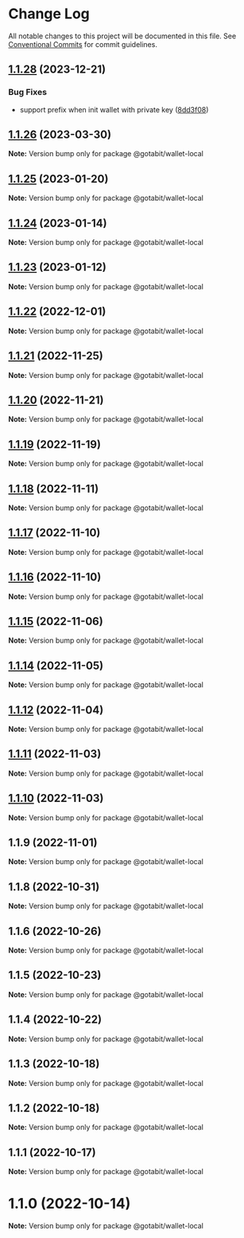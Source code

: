 # Change Log

All notable changes to this project will be documented in this file.
See [Conventional Commits](https://conventionalcommits.org) for commit guidelines.

## [1.1.28](https://github.com/gotabit/sdk-ts/compare/@gotabit/wallet-local@1.1.26...@gotabit/wallet-local@1.1.28) (2023-12-21)

### Bug Fixes

- support prefix when init wallet with private key ([8dd3f08](https://github.com/gotabit/sdk-ts/commit/8dd3f08f2c7780ede4f136df2cfbf075dd419769))

## [1.1.26](https://github.com/gotabit/sdk-ts/compare/@gotabit/wallet-local@1.1.25...@gotabit/wallet-local@1.1.26) (2023-03-30)

**Note:** Version bump only for package @gotabit/wallet-local

## [1.1.25](https://github.com/gotabit/sdk-ts/compare/@gotabit/wallet-local@1.1.24...@gotabit/wallet-local@1.1.25) (2023-01-20)

**Note:** Version bump only for package @gotabit/wallet-local

## [1.1.24](https://github.com/gotabit/sdk-ts/compare/@gotabit/wallet-local@1.1.23...@gotabit/wallet-local@1.1.24) (2023-01-14)

**Note:** Version bump only for package @gotabit/wallet-local

## [1.1.23](https://github.com/gotabit/sdk-ts/compare/@gotabit/wallet-local@1.1.22...@gotabit/wallet-local@1.1.23) (2023-01-12)

**Note:** Version bump only for package @gotabit/wallet-local

## [1.1.22](https://github.com/gotabit/sdk-ts/compare/@gotabit/wallet-local@1.1.21...@gotabit/wallet-local@1.1.22) (2022-12-01)

**Note:** Version bump only for package @gotabit/wallet-local

## [1.1.21](https://github.com/gotabit/sdk-ts/compare/@gotabit/wallet-local@1.1.20...@gotabit/wallet-local@1.1.21) (2022-11-25)

**Note:** Version bump only for package @gotabit/wallet-local

## [1.1.20](https://github.com/gotabit/sdk-ts/compare/@gotabit/wallet-local@1.1.19...@gotabit/wallet-local@1.1.20) (2022-11-21)

**Note:** Version bump only for package @gotabit/wallet-local

## [1.1.19](https://github.com/gotabit/sdk-ts/compare/@gotabit/wallet-local@1.1.18...@gotabit/wallet-local@1.1.19) (2022-11-19)

**Note:** Version bump only for package @gotabit/wallet-local

## [1.1.18](https://github.com/gotabit/sdk-ts/compare/@gotabit/wallet-local@1.1.17...@gotabit/wallet-local@1.1.18) (2022-11-11)

**Note:** Version bump only for package @gotabit/wallet-local

## [1.1.17](https://github.com/gotabit/sdk-ts/compare/@gotabit/wallet-local@1.1.16...@gotabit/wallet-local@1.1.17) (2022-11-10)

**Note:** Version bump only for package @gotabit/wallet-local

## [1.1.16](https://github.com/gotabit/sdk-ts/compare/@gotabit/wallet-local@1.1.15...@gotabit/wallet-local@1.1.16) (2022-11-10)

**Note:** Version bump only for package @gotabit/wallet-local

## [1.1.15](https://github.com/gotabit/sdk-ts/compare/@gotabit/wallet-local@1.1.14...@gotabit/wallet-local@1.1.15) (2022-11-06)

**Note:** Version bump only for package @gotabit/wallet-local

## [1.1.14](https://github.com/gotabit/sdk-ts/compare/@gotabit/wallet-local@1.1.12...@gotabit/wallet-local@1.1.14) (2022-11-05)

**Note:** Version bump only for package @gotabit/wallet-local

## [1.1.12](https://github.com/gotabit/sdk-ts/compare/@gotabit/wallet-local@1.1.11...@gotabit/wallet-local@1.1.12) (2022-11-04)

**Note:** Version bump only for package @gotabit/wallet-local

## [1.1.11](https://github.com/gotabit/sdk-ts/compare/@gotabit/wallet-local@1.1.10...@gotabit/wallet-local@1.1.11) (2022-11-03)

**Note:** Version bump only for package @gotabit/wallet-local

## [1.1.10](https://github.com/gotabit/sdk-ts/compare/@gotabit/wallet-local@1.1.9...@gotabit/wallet-local@1.1.10) (2022-11-03)

**Note:** Version bump only for package @gotabit/wallet-local

## 1.1.9 (2022-11-01)

**Note:** Version bump only for package @gotabit/wallet-local

## 1.1.8 (2022-10-31)

**Note:** Version bump only for package @gotabit/wallet-local

## 1.1.6 (2022-10-26)

**Note:** Version bump only for package @gotabit/wallet-local

## 1.1.5 (2022-10-23)

**Note:** Version bump only for package @gotabit/wallet-local

## 1.1.4 (2022-10-22)

**Note:** Version bump only for package @gotabit/wallet-local

## 1.1.3 (2022-10-18)

**Note:** Version bump only for package @gotabit/wallet-local

## 1.1.2 (2022-10-18)

**Note:** Version bump only for package @gotabit/wallet-local

## 1.1.1 (2022-10-17)

**Note:** Version bump only for package @gotabit/wallet-local

# 1.1.0 (2022-10-14)

**Note:** Version bump only for package @gotabit/wallet-local
